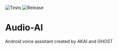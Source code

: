 ![Tests](https://github.com/akai-org/Audio-AI/actions/workflows/android-test-report-action.yml/badge.svg)  ![Release](https://github.com/akai-org/Audio-AI/actions/workflows/android-release.yml/badge.svg)


# Audio-AI
Android voice assistant created by AKAI and GHOST
